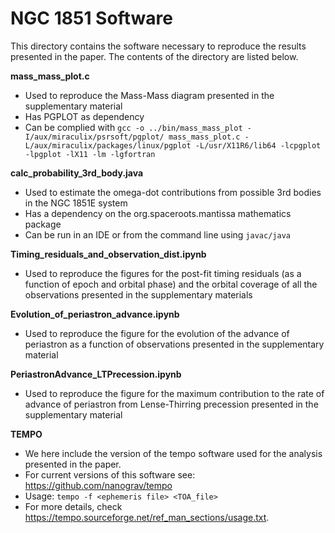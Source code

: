 # NGC 1851 Software

This directory contains the software necessary to reproduce the results
presented in the paper. The contents of the directory are listed below.

**mass_mass_plot.c**
- Used to reproduce the Mass-Mass diagram presented in the supplementary material
- Has PGPLOT as dependency
- Can be complied with `gcc -o ../bin/mass_mass_plot -I/aux/miraculix/psrsoft/pgplot/ mass_mass_plot.c -L/aux/miraculix/packages/linux/pgplot -L/usr/X11R6/lib64 -lcpgplot -lpgplot -lX11 -lm -lgfortran`

**calc_probability_3rd_body.java**
- Used to estimate the omega-dot contributions from possible 3rd bodies in the NGC 1851E system
- Has a dependency on the org.spaceroots.mantissa mathematics package
- Can be run in an IDE or from the command line using `javac/java`

 **Timing_residuals_and_observation_dist.ipynb**
- Used to reproduce the figures for the post-fit timing residuals (as a function of epoch and orbital phase) and the orbital coverage of all the observations presented in the supplementary materials

**Evolution_of_periastron_advance.ipynb**
- Used to reproduce the figure for the evolution of the advance of periastron as a function of observations presented in the supplementary material

**PeriastronAdvance_LTPrecession.ipynb**
- Used to reproduce the figure for the maximum contribution to the rate of advance of periastron from Lense-Thirring precession presented in the supplementary material

**TEMPO**  
- We here include the version of the tempo software used for the analysis presented in the paper.
- For current versions of this software see: https://github.com/nanograv/tempo
- Usage: `tempo -f <ephemeris file> <TOA_file>`
- For more details, check https://tempo.sourceforge.net/ref_man_sections/usage.txt. 


